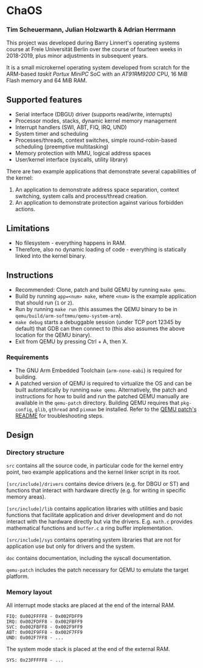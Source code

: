 # ChaOS

### Tim Scheuermann, Julian Holzwarth & Adrian Herrmann

This project was developed during Barry Linnert's operating systems course at Freie Universität Berlin over the course of fourteen weeks in 2018-2019, plus minor adjustments in subsequent years.

It is a small microkernel operating system developed from scratch for the ARM-based *taskit Portux MiniPC* SoC with an *AT91RM9200* CPU, 16 MiB Flash memory and 64 MiB RAM.

## Supported features

* Serial interface (DBGU) driver (supports read/write, interrupts)
* Processor modes, stacks, dynamic kernel memory management
* Interrupt handlers (SWI, ABT, FIQ, IRQ, UND)
* System timer and scheduling
* Processes/threads, context switches, simple round-robin-based scheduling (preemptive multitasking)
* Memory protection with MMU, logical address spaces
* User/kernel interface (syscalls, utility library)

There are two example applications that demonstrate several capabilities of the kernel:

1. An application to demonstrate address space separation, context switching, system calls and process/thread creation.
2. An application to demonstrate protection against various forbidden actions.

## Limitations

* No filesystem - everything happens in RAM.
* Therefore, also no dynamic loading of code - everything is statically linked into the kernel binary.

## Instructions

* Recommended: Clone, patch and build QEMU by running `make qemu`.
* Build by running `app=<num> make`, where `<num>` is the example application that should run (`1` or `2`).
* Run by running `make run` (this assumes the QEMU binary to be in `qemu/build/arm-softmmu/qemu-system-arm`).
* `make debug` starts a debuggable session (under TCP port 12345 by default) that GDB can then connect to (this also assumes the above location for the QEMU binary).
* Exit from QEMU by pressing Ctrl + A, then X.

### Requirements

* The GNU Arm Embedded Toolchain (`arm-none-eabi`) is required for building.
* A patched version of QEMU is required to virtualize the OS and can be built automatically by running `make qemu`. Alternatively, the patch and instructions for how to build and run the patched QEMU manually are available in the `qemu-patch` directory. Building QEMU requires that `pkg-config`, `glib`, `gthread` and `pixman` be installed. Refer to the [QEMU patch's README](qemu-patch/README.md) for troubleshooting steps.

## Design

### Directory structure

`src` contains all the source code, in particular code for the kernel entry point, two example applications and the kernel linker script in its root.

`[src/include]/drivers` contains device drivers (e.g. for DBGU or ST) and functions that interact with hardware directly (e.g. for writing in specific memory areas).

`[src/include]/lib` contains application libraries with utilities and basic functions that facilitate application and driver development and do not interact with the hardware directly but via the drivers. E.g. `math.c` provides mathematical functions and `buffer.c` a ring buffer implementation.

`[src/include]/sys` contains operating system libraries that are not for application use but only for drivers and the system.

`doc` contains documentation, including the syscall documentation.

`qemu-patch` includes the patch necessary for QEMU to emulate the target platform.

### Memory layout

All interrupt mode stacks are placed at the end of the internal RAM.

```
FIQ: 0x002FFFF8 - 0x002FDFF9
IRQ: 0x002FDFF8 - 0x002FBFF9
SVC: 0x002FBFF8 - 0x002F9FF9
ABT: 0x002F9FF8 - 0x002F7FF9
UND: 0x002F7FF8 - ...
```

The system mode stack is placed at the end of the external RAM.

```
SYS: 0x23FFFFF8 - ...
```
